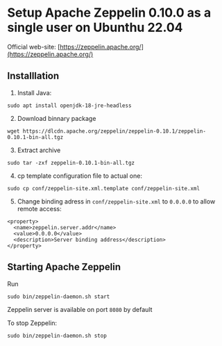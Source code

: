 # Setup Apache Zeppelin 0.10.0 as a single user on Ubunthu 22.04
Official web-site: [https://zeppelin.apache.org/](https://zeppelin.apache.org/)

## Installlation

1) Install Java:
```
sudo apt install openjdk-18-jre-headless
```
2) Download binnary package
```
wget https://dlcdn.apache.org/zeppelin/zeppelin-0.10.1/zeppelin-0.10.1-bin-all.tgz
```
3) Extract archive
```
sudo tar -zxf zeppelin-0.10.1-bin-all.tgz
```

4) cp template configuration file to actual one:
```
sudo cp conf/zeppelin-site.xml.template conf/zeppelin-site.xml
```

5) Change binding adress in ```conf/zeppelin-site.xml``` to ```0.0.0.0``` to allow remote access:
```
<property>
  <name>zeppelin.server.addr</name>
  <value>0.0.0.0</value>
  <description>Server binding address</description>
</property>
```

## Starting Apache Zeppelin
Run
```
sudo bin/zeppelin-daemon.sh start
```
Zeppelin server is available on port ```8080``` by default

To stop Zeppelin:
```
sudo bin/zeppelin-daemon.sh stop
```
